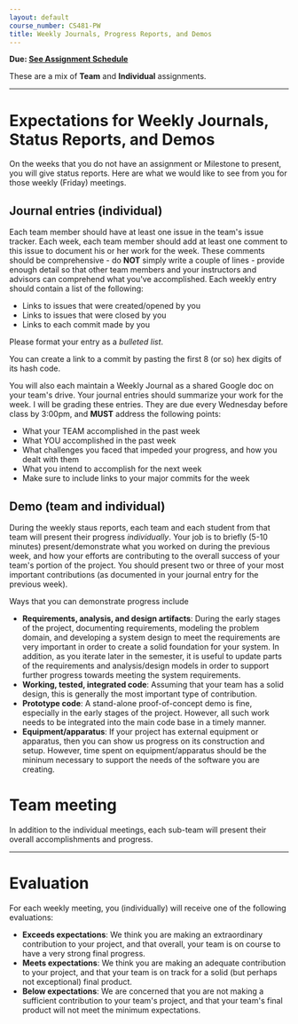 ```yaml
---
layout: default
course_number: CS481-PW
title: Weekly Journals, Progress Reports, and Demos
---
```


**Due: [See Assignment Schedule](../schedule.html)**

These are a mix of **Team** and **Individual** assignments.

--- --- --- --- --- --- --- --- --- --- --- --- --- --- --- --- --- --- --- --- --- --- --- ---


# Expectations for Weekly Journals, Status Reports, and Demos

On the weeks that you do not have an assignment or Milestone to present, you will give status reports.  Here are what we would like to see from you for those weekly (Friday) meetings.  


## Journal entries (individual)

Each team member should have at least one issue in the team's issue tracker.  Each week, each team member should add at least one comment to this issue to document his or her work for the week.  These comments should be comprehensive - do **NOT** simply write a couple of lines - provide enough detail so that other team members and your instructors and advisors can comprehend what you've accomplished.  Each weekly entry should contain a list of the following:

* Links to issues that were created/opened by you 
* Links to issues that were closed by you
* Links to each commit made by you

Please format your entry as a *bulleted list*.

You can create a link to a commit by pasting the first 8 (or so) hex digits of its hash code.

You will also each maintain a Weekly Journal as a shared Google doc on your team's drive.  Your journal entries should summarize your work for the week.  I will be grading these entries.  They are due every Wednesday before class by 3:00pm, and **MUST** address the following points:
* What your TEAM accomplished in the past week
* What YOU accomplished in the past week
* What challenges you faced that impeded your progress, and how you dealt with them
* What you intend to accomplish for the next week
* Make sure to include links to your major commits for the week


## Demo (team and individual)

During the weekly staus reports, each team and each student from that team will present their progress *individually*.  Your job is to briefly (5-10 minutes) present/demonstrate what you worked on during the previous week, and how your efforts are contributing to the overall success of your team's portion of the project.  You should present two or three of your most important contributions (as documented in your journal entry for the previous week).

Ways that you can demonstrate progress include

* **Requirements, analysis, and design artifacts**: During the early stages of the project, documenting requirements, modeling the problem domain, and developing a system design to meet the requirements are very important in order to create a solid foundation for your system.  In addition, as you iterate later in the semester, it is useful to update parts of the requirements and analysis/design models in order to support further progress towards meeting the system requirements.
* **Working, tested, integrated code**: Assuming that your team has a solid design, this is generally the most important type of contribution.
* **Prototype code**: A stand-alone proof-of-concept demo is fine, especially in the early stages of the project.  However, all such work needs to be integrated into the main code base in a timely manner.
* **Equipment/apparatus**: If your project has external equipment or apparatus, then you can show us progress on its construction and setup.  However, time spent on equipment/apparatus should be the mininum necessary to support the needs of the software you are creating.

# Team meeting

In addition to the individual meetings, each sub-team will present their overall accomplishments and progress.

--- --- --- --- --- --- --- --- --- --- --- --- --- --- --- --- --- --- --- --- --- --- --- ---



# Evaluation

For each weekly meeting, you (individually) will receive one of the following evaluations:

* **Exceeds expectations**: We think you are making an extraordinary contribution to your project, and that overall, your team is on course to have a very strong final progress.
* **Meets expectations**: We think you are making an adequate contribution to your project, and that your team is on track for a solid (but perhaps not exceptional) final product.
* **Below expectations**: We are concerned that you are not making a sufficient contribution to your team's project, and that your team's final product will not meet the minimum expectations.
